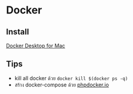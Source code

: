 # Docker

## Install

[Docker Desktop for Mac](https://hub.docker.com/editions/community/docker-ce-desktop-mac/)

## Tips

- kill all docker ด้วย `docker kill $(docker ps -q)`
- สร้าง docker-compose ด้วย [phpdocker.io](https://phpdocker.io/generator)